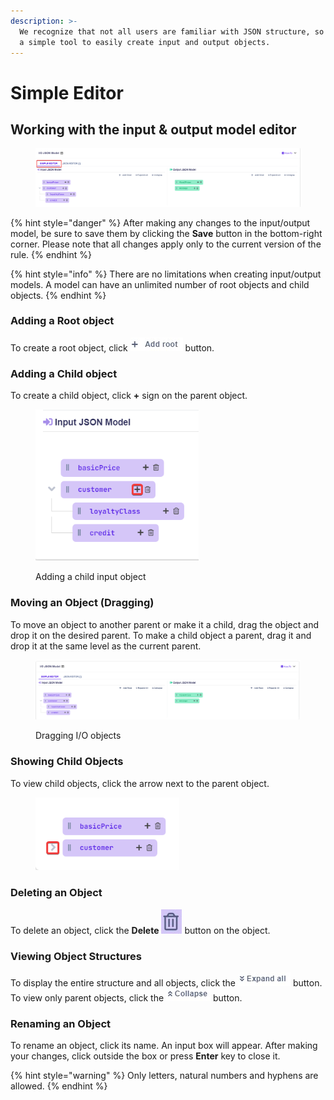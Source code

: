 ```yaml
---
description: >-
  We recognize that not all users are familiar with JSON structure, so we offer
  a simple tool to easily create input and output objects.
---
```


# Simple Editor

## Working with the input & output model editor

<figure><img src="../../../.gitbook/assets/simple editor (2).png" alt=""><figcaption></figcaption></figure>

{% hint style="danger" %}
After making any changes to the input/output model, be sure to save them by clicking the **Save** button in the bottom-right corner. Please note that all changes apply only to the current version of the rule.
{% endhint %}

{% hint style="info" %}
There are no limitations when creating input/output models. A model can have an unlimited number of root objects and child objects.
{% endhint %}

### Adding a Root object

To create a root object, click ![](<../../../.gitbook/assets/screenshoteasy (7).png>) button.

### Adding a Child object

To create a child object, click **+** sign on the parent object.

<figure><img src="../../../.gitbook/assets/add child (2).png" alt="" width="261"><figcaption><p>Adding a child input object</p></figcaption></figure>

### Moving an Object (Dragging)

To move an object to another parent or make it a child, drag the object and drop it on the desired parent. To make a child object a parent, drag it and drop it at the same level as the current parent.

<figure><img src="../../../.gitbook/assets/dragging object.gif" alt=""><figcaption><p>Dragging I/O objects</p></figcaption></figure>

### Showing Child Objects

To view child objects, click the arrow next to the parent object.

<figure><img src="../../../.gitbook/assets/child object.png" alt="" width="230"><figcaption></figcaption></figure>

### Deleting an Object

To delete an object, click the **Delete** <img src="../../../.gitbook/assets/screenshoteasy (6).png" alt="" data-size="line"> button on the object.

### **Viewing Object Structures**

To display the entire structure and all objects, click the ![Expand All](<../../../.gitbook/assets/screenshoteasy (8).png>) button. To view only parent objects, click the ![Collapse](<../../../.gitbook/assets/screenshoteasy (9).png>) button.

### Renaming an Object

To rename an object, click its name. An input box will appear. After making your changes, click outside the box or press **Enter** key to close it.

{% hint style="warning" %}
Only letters, natural numbers and hyphens are allowed.
{% endhint %}
